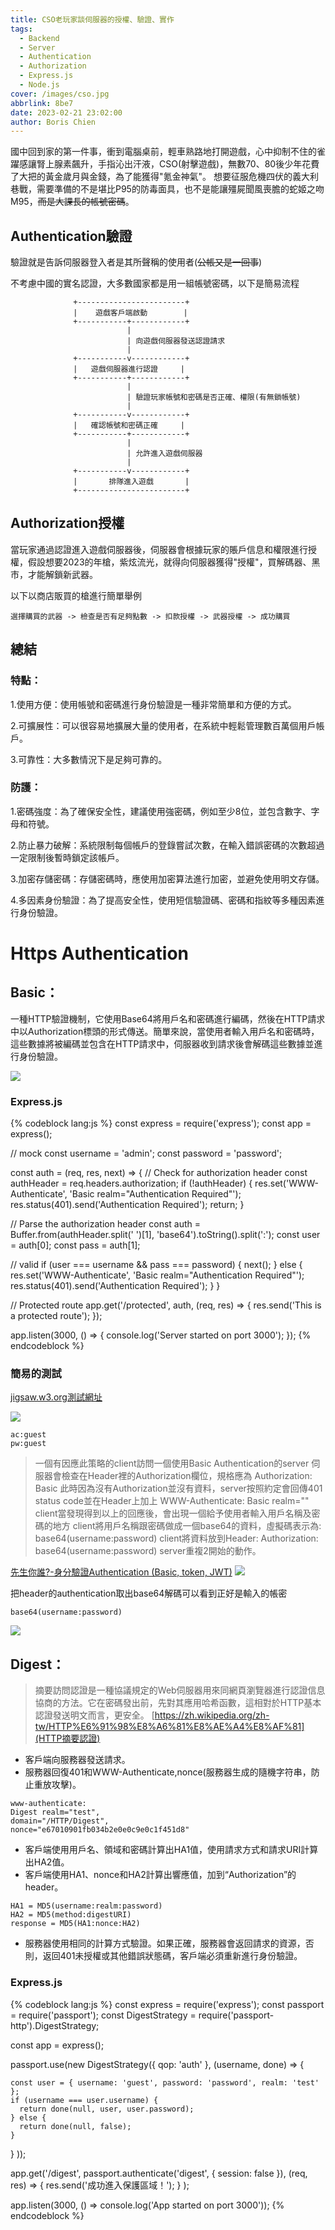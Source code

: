 ```yaml
---
title: CSO老玩家談伺服器的授權、驗證、實作
tags:
  - Backend
  - Server
  - Authentication
  - Authorization
  - Express.js
  - Node.js
cover: /images/cso.jpg
abbrlink: 8be7
date: 2023-02-21 23:02:00
author: Boris Chien
---
```


國中回到家的第一件事，衝到電腦桌前，輕車熟路地打開遊戲，心中抑制不住的雀躍感讓腎上腺素飆升，手指沁出汗液，CSO(射擊遊戲)，無數70、80後少年花費了大把的黃金歲月與金錢，為了能獲得"氪金神氣"。
想要征服危機四伏的義大利巷戰，需要準備的不是堪比P95的防毒面具，也不是能讓殭屍聞風喪膽的蛇姬之吻M95，~~而是大課長的帳號密碼~~。

## Authentication驗證
驗證就是告訴伺服器登入者是其所聲稱的使用者(~~公帳又是一回事~~)

不考慮中國的實名認證，大多數國家都是用一組帳號密碼，以下是簡易流程
```
              +------------------------+        
              |    遊戲客戶端啟動        |        
              +-----------+------------+        
                          |                    
                          | 向遊戲伺服器發送認證請求  
                          |                    
              +-----------v------------+        
              |   遊戲伺服器進行認證     |        
              +-----------+------------+        
                          |                    
                          | 驗證玩家帳號和密碼是否正確、權限(有無鎖帳號)    
                          |                    
              +-----------v------------+        
              |   確認帳號和密碼正確     |        
              +-----------+------------+        
                          |                    
                          | 允許進入遊戲伺服器    
                          |                    
              +-----------v------------+        
              |       排隊進入遊戲       |        
              +------------------------+        

```
## Authorization授權
當玩家通過認證進入遊戲伺服器後，伺服器會根據玩家的賬戶信息和權限進行授權，假設想要2023的年槍，紫炫流光，就得向伺服器獲得"授權"，買解碼器、黑市，才能解鎖新武器。

以下以商店販買的槍進行簡單舉例
```
選擇購買的武器 -> 檢查是否有足夠點數 -> 扣款授權 -> 武器授權 -> 成功購買 

```
## 總結
### 特點：
1.使用方便：使用帳號和密碼進行身份驗證是一種非常簡單和方便的方式。

2.可擴展性：可以很容易地擴展大量的使用者，在系統中輕鬆管理數百萬個用戶帳戶。

3.可靠性：大多數情況下是足夠可靠的。

### 防護：
1.密碼強度：為了確保安全性，建議使用強密碼，例如至少8位，並包含數字、字母和符號。

2.防止暴力破解：系統限制每個帳戶的登錄嘗試次數，在輸入錯誤密碼的次數超過一定限制後暫時鎖定該帳戶。

3.加密存儲密碼：存儲密碼時，應使用加密算法進行加密，並避免使用明文存儲。

4.多因素身份驗證：為了提高安全性，使用短信驗證碼、密碼和指紋等多種因素進行身份驗證。

# Https Authentication

## Basic：

一種HTTP驗證機制，它使用Base64將用戶名和密碼進行編碼，然後在HTTP請求中以Authorization標頭的形式傳送。簡單來說，當使用者輸入用戶名和密碼時，這些數據將被編碼並包含在HTTP請求中，伺服器收到請求後會解碼這些數據並進行身份驗證。

![](/images/basic-auth.jpg)

### Express.js
 
{% codeblock lang:js %}
const express = require('express');
const app = express();

// mock
const username = 'admin';
const password = 'password';

const auth = (req, res, next) => {
  // Check for authorization header
  const authHeader = req.headers.authorization;
  if (!authHeader) {
    res.set('WWW-Authenticate', 'Basic realm="Authentication Required"');
    res.status(401).send('Authentication Required');
    return;
  }

  // Parse the authorization header
  const auth = Buffer.from(authHeader.split(' ')[1], 'base64').toString().split(':');
  const user = auth[0];
  const pass = auth[1];

  // valid
  if (user === username && pass === password) {
    next();
  } else {
    res.set('WWW-Authenticate', 'Basic realm="Authentication Required"');
    res.status(401).send('Authentication Required');
  }
}

// Protected route
app.get('/protected', auth, (req, res) => {
  res.send('This is a protected route');
});

app.listen(3000, () => {
  console.log('Server started on port 3000');
});
{% endcodeblock %}


### 簡易的測試
[jigsaw.w3.org測試網址](https://jigsaw.w3.org/HTTP/)

![](/images/auth-login.jpg)

```
ac:guest
pw:guest
```
> 一個有因應此策略的client訪問一個使用Basic Authentication的server
伺服器會檢查在Header裡的Authorization欄位，規格應為 Authorization: Basic <value>
此時因為沒有Authorization並沒有資料，server按照約定會回傳401 status code並在Header上加上 WWW-Authenticate: Basic realm="<value>"
client當發現得到以上的回應後，會出現一個給予使用者輸入用戶名稱及密碼的地方
client將用戶名稱跟密碼做成一個base64的資料，虛擬碼表示為: base64(username:password)
client將資料放到Header: Authorization: base64(username:password)
server重複2開始的動作。

[先生你誰?-身分驗證Authentication (Basic, token, JWT)](https://ithelp.ithome.com.tw/articles/10304135)
![](/images/auth-success.jpg)

把header的authentication取出base64解碼可以看到正好是輸入的帳密
```
base64(username:password)
```
![](/images/base64.jpg)


## Digest：
> 摘要訪問認證是一種協議規定的Web伺服器用來同網頁瀏覽器進行認證信息協商的方法。它在密碼發出前，先對其應用哈希函數，這相對於HTTP基本認證發送明文而言，更安全。
[https://zh.wikipedia.org/zh-tw/HTTP%E6%91%98%E8%A6%81%E8%AE%A4%E8%AF%81](HTTP摘要認證)

- 客戶端向服務器發送請求。
- 服務器回復401和WWW-Authenticate,nonce(服務器生成的隨機字符串，防止重放攻擊)。
```
www-authenticate: 
Digest realm="test", 
domain="/HTTP/Digest", 
nonce="e67010901fb034b2e0e0c9e0c1f451d8"
```
- 客戶端使用用戶名、領域和密碼計算出HA1值，使用請求方式和請求URI計算出HA2值。
- 客戶端使用HA1、nonce和HA2計算出響應值，加到“Authorization”的header。
```
HA1 = MD5(username:realm:password)
HA2 = MD5(method:digestURI)
response = MD5(HA1:nonce:HA2)
```
- 服務器使用相同的計算方式驗證。如果正確，服務器會返回請求的資源，否則，返回401未授權或其他錯誤狀態碼，客戶端必須重新進行身份驗證。

### Express.js
{% codeblock lang:js %}
const express = require('express');
const passport = require('passport');
const DigestStrategy = require('passport-http').DigestStrategy;

const app = express();

passport.use(new DigestStrategy({ qop: 'auth' },
  (username, done) => {
<!--  mock DB user  -->
    const user = { username: 'guest', password: 'password', realm: 'test' };
    if (username === user.username) {
      return done(null, user, user.password);
    } else {
      return done(null, false);
    }
  }
));

app.get('/digest', passport.authenticate('digest', { session: false }),
  (req, res) => {
    res.send('成功進入保護區域！');
  }
);

app.listen(3000, () => console.log('App started on port 3000'));
{% endcodeblock %}

